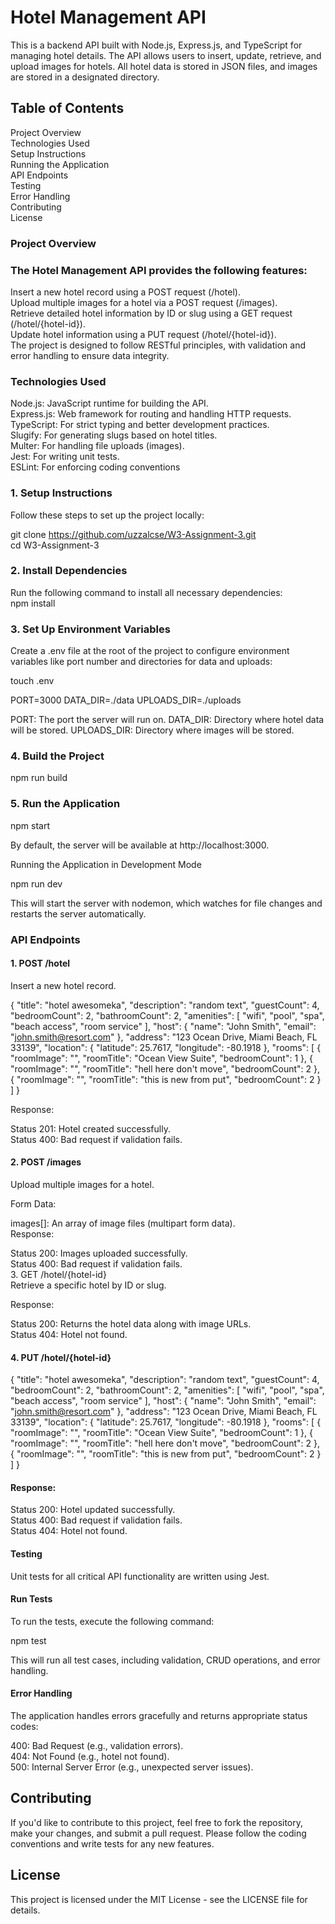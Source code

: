 # Hotel Management API  
This is a backend API built with Node.js, Express.js, and TypeScript for managing hotel details. The API allows users to insert, update, retrieve, and upload images for hotels. All hotel data is stored in JSON files, and images are stored in a designated directory.


## Table of Contents  
Project Overview  
Technologies Used  
Setup Instructions  
Running the Application  
API Endpoints  
Testing  
Error Handling  
Contributing  
License  


### Project Overview  
### The Hotel Management API provides the following features:  

Insert a new hotel record using a POST request (/hotel).  
Upload multiple images for a hotel via a POST request (/images).  
Retrieve detailed hotel information by ID or slug using a GET request (/hotel/{hotel-id}).  
Update hotel information using a PUT request (/hotel/{hotel-id}).  
The project is designed to follow RESTful principles, with validation and error handling to ensure data integrity.  

### Technologies Used  
Node.js: JavaScript runtime for building the API.  
Express.js: Web framework for routing and handling HTTP requests.  
TypeScript: For strict typing and better development practices.  
Slugify: For generating slugs based on hotel titles.  
Multer: For handling file uploads (images).  
Jest: For writing unit tests.  
ESLint: For enforcing coding conventions  


### 1. Setup Instructions  
Follow these steps to set up the project locally:


git clone https://github.com/uzzalcse/W3-Assignment-3.git   
cd W3-Assignment-3


### 2. Install Dependencies

Run the following command to install all necessary dependencies:  
npm install

### 3. Set Up Environment Variables  
Create a .env file at the root of the project to configure environment variables like port number and directories for data and uploads:

touch .env

PORT=3000
DATA_DIR=./data
UPLOADS_DIR=./uploads


PORT: The port the server will run on.
DATA_DIR: Directory where hotel data will be stored.
UPLOADS_DIR: Directory where images will be stored.


### 4. Build the Project  

   npm run build


### 5. Run the Application  

   npm start

By default, the server will be available at http://localhost:3000.  

Running the Application in Development Mode  

npm run dev


This will start the server with nodemon, which watches for file changes and restarts the server automatically.  

### API Endpoints  
#### 1. POST /hotel 
Insert a new hotel record.

{
  "title": "hotel awesomeka",
  "description": "random text",
  "guestCount": 4,
  "bedroomCount": 2,
  "bathroomCount": 2,
  "amenities": [
    "wifi",
    "pool",
    "spa",
    "beach access",
    "room service"
  ],
  "host": {
    "name": "John Smith",
    "email": "john.smith@resort.com"
  },
  "address": "123 Ocean Drive, Miami Beach, FL 33139",
  "location": {
    "latitude": 25.7617,
    "longitude": -80.1918
  },
  "rooms": [
    {
      "roomImage": "",
      "roomTitle": "Ocean View Suite",
      "bedroomCount": 1
    },
    {
      "roomImage": "",
      "roomTitle": "hell here don't move",
      "bedroomCount": 2
    },
        {
      "roomImage": "",
      "roomTitle": "this is new from put",
      "bedroomCount": 2
    }
  ]
}  


Response:  

Status 201: Hotel created successfully.  
Status 400: Bad request if validation fails.  

#### 2. POST /images  
Upload multiple images for a hotel.  

Form Data:  

images[]: An array of image files (multipart form data).  
Response:  

Status 200: Images uploaded successfully.  
Status 400: Bad request if validation fails.  
3. GET /hotel/{hotel-id}  
Retrieve a specific hotel by ID or slug.  

Response:  

Status 200: Returns the hotel data along with image URLs.  
Status 404: Hotel not found.  


#### 4. PUT /hotel/{hotel-id}    

 {
  "title": "hotel awesomeka",
  "description": "random text",
  "guestCount": 4,
  "bedroomCount": 2,
  "bathroomCount": 2,
  "amenities": [
    "wifi",
    "pool",
    "spa",
    "beach access",
    "room service"
  ],
  "host": {
    "name": "John Smith",
    "email": "john.smith@resort.com"
  },
  "address": "123 Ocean Drive, Miami Beach, FL 33139",
  "location": {
    "latitude": 25.7617,
    "longitude": -80.1918
  },
  "rooms": [
    {
      "roomImage": "",
      "roomTitle": "Ocean View Suite",
      "bedroomCount": 1
    },
    {
      "roomImage": "",
      "roomTitle": "hell here don't move",
      "bedroomCount": 2
    },
        {
      "roomImage": "",
      "roomTitle": "this is new from put",
      "bedroomCount": 2
    }
  ]
}  

#### Response:  

Status 200: Hotel updated successfully.  
Status 400: Bad request if validation fails.  
Status 404: Hotel not found.  

#### Testing  
Unit tests for all critical API functionality are written using Jest.  

#### Run Tests  
To run the tests, execute the following command:  

npm test  

This will run all test cases, including validation, CRUD operations, and error handling.  

#### Error Handling  
The application handles errors gracefully and returns appropriate status codes:  

400: Bad Request (e.g., validation errors).  
404: Not Found (e.g., hotel not found).  
500: Internal Server Error (e.g., unexpected server issues).  

## Contributing  
If you'd like to contribute to this project, feel free to fork the repository, make your changes, and submit a pull request. Please follow the coding conventions and write tests for any new features.

## License
This project is licensed under the MIT License - see the LICENSE file for details.
